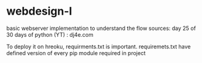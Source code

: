 # webdesign-I
basic webserver implementation to understand the flow 
sources: day 25 of 30 days of python (YT)
       : dj4e.com


To deploy it on hreoku, requirments.txt is important. 
requiremets.txt have defined version of every pip module required in project
